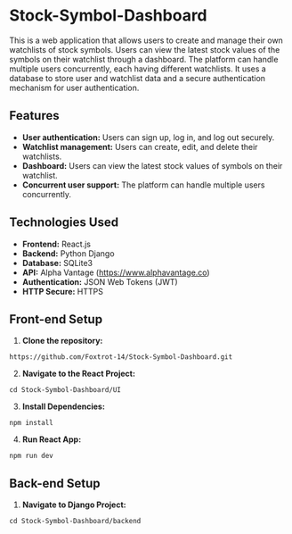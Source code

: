 # Stock-Symbol-Dashboard
This is a web application that allows users to create and manage their own watchlists of stock symbols. Users can view the latest stock values of the symbols on their watchlist through a dashboard. The platform can handle multiple users concurrently, each having different watchlists. It uses a database to store user and watchlist data and a secure authentication mechanism for user authentication.

## Features

- **User authentication:** Users can sign up, log in, and log out securely.
- **Watchlist management:** Users can create, edit, and delete their watchlists.
- **Dashboard:** Users can view the latest stock values of symbols on their watchlist.
- **Concurrent user support:** The platform can handle multiple users concurrently.

## Technologies Used

- **Frontend:** React.js
- **Backend:** Python Django
- **Database:** SQLite3
- **API:** Alpha Vantage (https://www.alphavantage.co)
- **Authentication:** JSON Web Tokens (JWT)
- **HTTP Secure:** HTTPS

## Front-end Setup

1. **Clone the repository:**
```
https://github.com/Foxtrot-14/Stock-Symbol-Dashboard.git
```

2. **Navigate to the React Project:**
```
cd Stock-Symbol-Dashboard/UI
```
3. **Install Dependencies:**
```
npm install
```
4. **Run React App:**
```
npm run dev
```
## Back-end Setup

1. **Navigate to Django Project:**
```
cd Stock-Symbol-Dashboard/backend
```